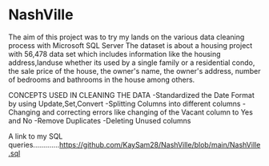 # NashVille
The aim of this project was to try my lands on the various data cleaning process with Microsoft SQL Server
The dataset is about a housing project with 56,478 data set which includes information like the housing address,landuse whether its used by a single family or a residential condo, the sale price of the house, the owner's name, the owner's address, number of bedrooms and bathrooms in the house among others.


CONCEPTS USED IN CLEANING THE DATA
  -Standardized the Date Format by using Update,Set,Convert
  -Splitting Columns into different columns
  -Changing and correcting errors like changing of the Vacant column to Yes and No
  -Remove Duplicates
  -Deleting Unused columns
  
  A link to my SQL queries.............https://github.com/KaySam28/NashVille/blob/main/NashVille.sql
